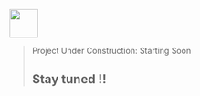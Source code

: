 <img src="https://github.com/relufunction/scratch-neural-network/assets/140898875/8f93692c-0828-44ce-a120-fa74f01f618e" width="50px" height="50px"></img>
> Project Under Construction: Starting Soon
> ## Stay tuned !!
